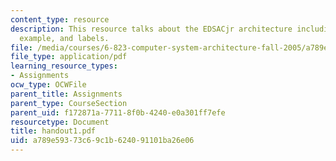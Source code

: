 ```yaml
---
content_type: resource
description: This resource talks about the EDSACjr architecture including macros with
  example, and labels.
file: /media/courses/6-823-computer-system-architecture-fall-2005/a789e59373c69c1b624091101ba26e06_handout1.pdf
file_type: application/pdf
learning_resource_types:
- Assignments
ocw_type: OCWFile
parent_title: Assignments
parent_type: CourseSection
parent_uid: f172871a-7711-8f0b-4240-e0a301ff7efe
resourcetype: Document
title: handout1.pdf
uid: a789e593-73c6-9c1b-6240-91101ba26e06
---
```

